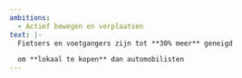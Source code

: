 ```yaml
---
ambitions: 
  - Actief bewegen en verplaatsen
text: |-
  Fietsers en voetgangers zijn tot **30% meer** geneigd

  om **lokaal te kopen** dan automobilisten
---
```

